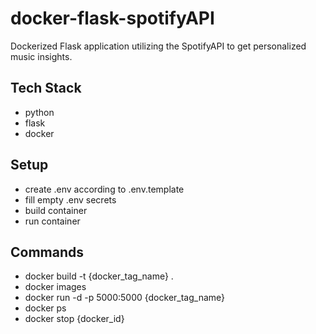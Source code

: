 # docker-flask-spotifyAPI
Dockerized Flask application utilizing the SpotifyAPI to get personalized music insights.

## Tech Stack

- python
- flask
- docker

## Setup

- create .env according to .env.template
- fill empty .env secrets
- build container
- run container

## Commands

- docker build -t {docker_tag_name} .
- docker images
- docker run -d -p 5000:5000 {docker_tag_name}
- docker ps
- docker stop {docker_id}